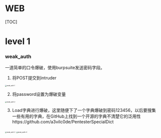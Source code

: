 # WEB

[TOC]

# level 1

### weak_auth

一道简单的口令爆破，使用burpsuite发送密码字段。

1. 将POST提交到intruder

<img src="https://github.com/SJTUzeroking/awesomeCTF/src/weak_auth-1.png" alt="weak_auth-1" style="zoom:33%;" />

2. 将password设置为爆破变量

<img src="https://github.com/SJTUzeroking/awesomeCTF/src/weak_auth-2.png" alt="weak_auth-2" style="zoom:33%;" />

3. Load字典进行爆破，这里随便下了一个字典爆破到密码123456，以后要搜集一些有用的字典，在GitHub上找到一个开源的字典不清楚它的泛用性https://github.com/a3vilc0de/PentesterSpecialDict

<img src="https://github.com/SJTUzeroking/awesomeCTF/src/weak_auth-3.png" alt="weak_auth-3" style="zoom:33%;" />

<img src="https://github.com/SJTUzeroking/awesomeCTF/src/weak_autth-4.png" alt="weak_autth-4" style="zoom:33%;" />

